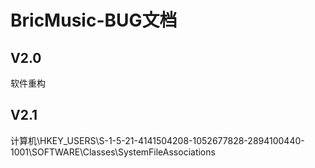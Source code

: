 # BricMusic-BUG文档

## V2.0

软件重构

## V2.1



计算机\HKEY_USERS\S-1-5-21-4141504208-1052677828-2894100440-1001\SOFTWARE\Classes\SystemFileAssociations